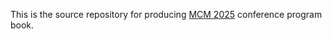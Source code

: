 This is the source repository for producing [MCM 2025](https://ccbatiit.github.io/mcm2025/) conference program book.
